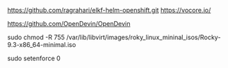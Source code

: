 


https://github.com/ragrahari/elkf-helm-openshift.git
https://vocore.io/

https://github.com/OpenDevin/OpenDevin

sudo chmod -R 755 /var/lib/libvirt/images/roky_linux_mininal_isos/Rocky-9.3-x86_64-minimal.iso


sudo setenforce 0
